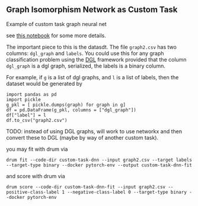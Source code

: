 ## Graph Isomorphism Network as Custom Task

Example of custom task graph neural net

see [this notebook](https://github.com/timsetsfire/odsc-ml-drum/blob/main/Colab%20-%20Graph%20Isomorphism%20Network.ipynb) for some more details.  

The important piece to this is the datasdt.  The file `graph2.csv` has two columns: `dgl_graph` and `labels`.  You could use this for any graph classification problem using the [DGL](https://github.com/dmlc/dgl) framework provided that the column `dgl_graph` is a dgl graph, serialized, the labels is a binary column.  

For example, if `g` is a list of dgl graphs, and `l` is a list of labels, then the dataset would be generated by

```
import pandas as pd
import pickle
g_pkl = [ pickle.dumps(graph) for graph in g]
df = pd.DataFrame(g_pkl, columns = ["dgl_graph"])
df["label"] = l
df.to_csv("graph2.csv")
```

TODO: instead of using DGL graphs, will work to use networkx and then convert these to DGL (maybe by way of another custom task).  

you may fit with drum via 

`drum fit --code-dir custom-task-dnn --input graph2.csv --target labels --target-type binary --docker pytorch-env --output custom-task-dnn-fit`

and score with drum via

`drum score --code-dir custom-task-dnn-fit --input graph2.csv --positive-class-label 1 --negative-class-label 0 --target-type binary --docker pytorch-env`
